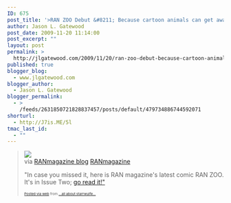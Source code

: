 ```yaml
---
ID: 675
post_title: '>RAN ZOO Debut &#8211; Because cartoon animals can get away with saying what WE wanna say&#8230; RANmagazine.com'
author: Jason L. Gatewood
post_date: 2009-11-20 11:14:00
post_excerpt: ""
layout: post
permalink: >
  http://jlgatewood.com/2009/11/20/ran-zoo-debut-because-cartoon-animals-can-get-away-with-saying-what-we-wanna-say-ranmagazine-com/
published: true
blogger_blog:
  - www.jlgatewood.com
blogger_author:
  - Jason L. Gatewood
blogger_permalink:
  - >
    /feeds/2631850721828837457/posts/default/479734886744592071
shorturl:
  - http://J7is.ME/5l
tmac_last_id:
  - ""
---
```

><div> <a href="http://ranmagazine.posterous.com/ran20zootif"><img src="http://drop.io/download/public/rumtn0hh0lbxv8tv3cen/b4f3e90e9aacbe3d5ff13f6274552dd9964ae279/806beca0-6d8a-012c-b4d6-f57de548e203/005d0a20-7a73-012c-40d3-f230d9151a82/v2/thumbnail_large" /> </a><div>via <a href="http://ranmagazine.posterous.com/ran20zootif">RANmagazine blog</a>   <a href="http://www.ranmagazine.com">RANmagazine</a></div>  <p>"In case you missed it, here is RAN magazine's latest comic RAN ZOO. It's in Issue Two; <a href="http://ranmagazine.posterous.com/ran-magazine-issue-two-octnov-2009">go read it!"</a></p></div>      <p style="font-size: 8px;">  <a href="http://posterous.com">Posted via web</a>   from <a href="http://starrwulfe.posterous.com/ran-zoo-debut-because-cartoon-animals-can-get">...all about starrwulfe...</a>  </p>
